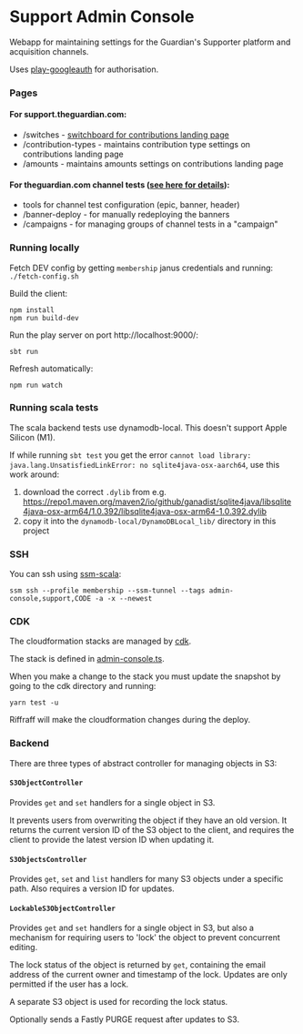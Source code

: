 # Support Admin Console
Webapp for maintaining settings for the Guardian's Supporter platform and acquisition channels.

Uses [play-googleauth](https://github.com/guardian/play-googleauth) for authorisation.

### Pages

#### For support.theguardian.com:
- /switches - [switchboard for contributions landing page](/docs/support-frontend-switches.md)
- /contribution-types - maintains contribution type settings on contributions landing page
- /amounts - maintains amounts settings on contributions landing page

#### For theguardian.com channel tests ([see here for details](docs/channel-tests.md)):
- tools for channel test configuration (epic, banner, header)
- /banner-deploy - for manually redeploying the banners
- /campaigns - for managing groups of channel tests in a "campaign"

### Running locally
Fetch DEV config by getting `membership` janus credentials and running:
`./fetch-config.sh`

Build the client:
```
npm install
npm run build-dev
```

Run the play server on port http://localhost:9000/:
```
sbt run
```

Refresh automatically:
```
npm run watch
```

### Running scala tests
The scala backend tests use dynamodb-local. This doesn't support Apple Silicon (M1).

If while running `sbt test` you get the error `cannot load library: java.lang.UnsatisfiedLinkError: no sqlite4java-osx-aarch64`, use this work around:
1. download the correct `.dylib` from e.g. https://repo1.maven.org/maven2/io/github/ganadist/sqlite4java/libsqlite4java-osx-arm64/1.0.392/libsqlite4java-osx-arm64-1.0.392.dylib
2. copy it into the `dynamodb-local/DynamoDBLocal_lib/` directory in this project


### SSH
You can ssh using [ssm-scala](https://github.com/guardian/ssm-scala):

`ssm ssh --profile membership --ssm-tunnel --tags admin-console,support,CODE -a -x --newest`


### CDK
The cloudformation stacks are managed by [cdk](https://github.com/guardian/cdk).

The stack is defined in [admin-console.ts](cdk/lib/admin-console.ts).

When you make a change to the stack you must update the snapshot by going to the cdk directory and running:

`yarn test -u`

Riffraff will make the cloudformation changes during the deploy.

### Backend
There are three types of abstract controller for managing objects in S3:

#### `S3ObjectController`

Provides `get` and `set` handlers for a single object in S3.

It prevents users from overwriting the object if they have an old version.
It returns the current version ID of the S3 object to the client, and requires the client to provide the latest version ID when updating it.

#### `S3ObjectsController`

Provides `get`, `set` and `list` handlers for many S3 objects under a specific path. Also requires a version ID for updates.

#### `LockableS3ObjectController`

Provides `get` and `set` handlers for a single object in S3, but also a mechanism for requiring users to 'lock' the object to prevent concurrent editing.

The lock status of the object is returned by `get`, containing the email address of the current owner and timestamp of the lock.
Updates are only permitted if the user has a lock.

A separate S3 object is used for recording the lock status.

Optionally sends a Fastly PURGE request after updates to S3.
